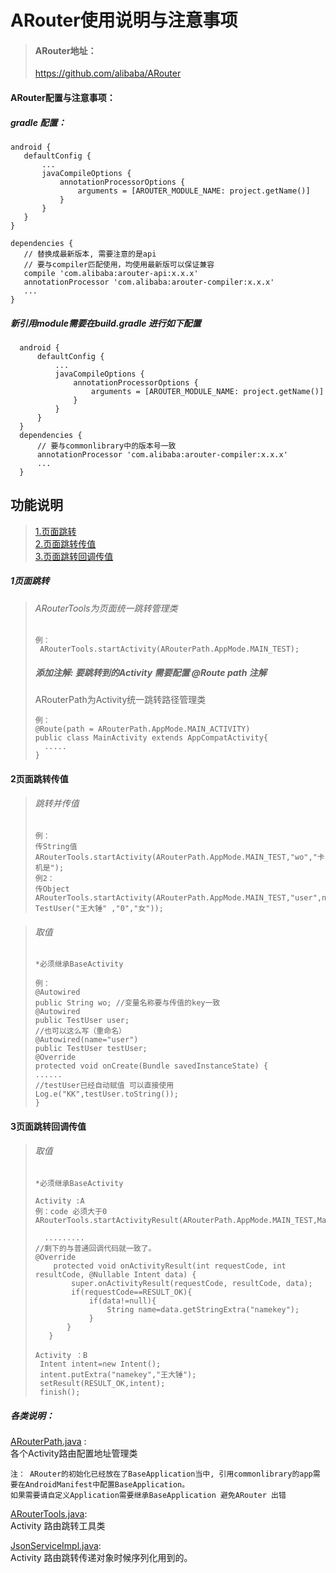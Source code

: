 # ARouter使用说明与注意事项

> #### ARouter地址：
>  https://github.com/alibaba/ARouter

#### ARouter配置与注意事项：
##### gradle 配置：
  ```
 android {
     defaultConfig {
         ...
         javaCompileOptions {
             annotationProcessorOptions {
                 arguments = [AROUTER_MODULE_NAME: project.getName()]
             }
         }
     }
 }
 
 dependencies {
     // 替换成最新版本, 需要注意的是api
     // 要与compiler匹配使用，均使用最新版可以保证兼容
     compile 'com.alibaba:arouter-api:x.x.x'
     annotationProcessor 'com.alibaba:arouter-compiler:x.x.x'
     ...
 } 
  ```
##### 新引用module需要在build.gradle 进行如下配置
  ```   
    android {
        defaultConfig {
            ...
            javaCompileOptions {
                annotationProcessorOptions {
                    arguments = [AROUTER_MODULE_NAME: project.getName()]
                }
            }
        }
    }    
    dependencies {      
        // 要与commonlibrary中的版本号一致  
        annotationProcessor 'com.alibaba:arouter-compiler:x.x.x'
        ...
    } 
  ```
## 功能说明
  
  > [1.页面跳转](#1页面跳转) <br>
  > [2.页面跳转传值](#2页面跳转传值)<br>
  > [3.页面跳转回调传值](#3页面跳转回调传值)<br>
  
##### 1页面跳转  <br>
 >###### ARouterTools为页面统一跳转管理类
 >``` 
 >例：
 >  ARouterTools.startActivity(ARouterPath.AppMode.MAIN_TEST);
 > ```
 > ##### 添加注解: 要跳转到的Activity 需要配置 @Route  path 注解 <br>
 >  ARouterPath为Activity统一跳转路径管理类
 >  ```   
 > 例：
 > @Route(path = ARouterPath.AppMode.MAIN_ACTIVITY)
 > public class MainActivity extends AppCompatActivity{
 >    .....
 >  }
 > ```

#### 2页面跳转传值 <br>
> ###### 跳转并传值 
 >  ```   
 > 例：
 > 传String值
 >ARouterTools.startActivity(ARouterPath.AppMode.MAIN_TEST,"wo","卡机是");
 > 例2： 
 >传Object
 > ARouterTools.startActivity(ARouterPath.AppMode.MAIN_TEST,"user",new TestUser("王大锤" ,"0","女"));
 > ```
  
> ###### 取值  
> `*必须继承BaseActivity`
 >  ```   
 > 例：
 > @Autowired
 > public String wo; //变量名称要与传值的key一致
 > @Autowired
> public TestUser user;
>  //也可以这么写（重命名）
> @Autowired(name="user")
 > public TestUser testUser;
 > @Override
 > protected void onCreate(Bundle savedInstanceState) {
 >  ......
 >  //testUser已经自动赋值 可以直接使用
 >  Log.e("KK",testUser.toString());
 >  }
 > ``` 
#### 3页面跳转回调传值 <br>
 > ###### 取值  
 > `*必须继承BaseActivity`
  >  ```    
  >  Activity :A
  > 例：code 必须大于0
  >  ARouterTools.startActivityResult(ARouterPath.AppMode.MAIN_TEST,MainActivity.this,1);
  >  
  >    ......... 
  >  //剩下的与普通回调代码就一致了。
  >  @Override
  >      protected void onActivityResult(int requestCode, int resultCode, @Nullable Intent data) {
  >          super.onActivityResult(requestCode, resultCode, data);
  >          if(requestCode==RESULT_OK){
  >              if(data!=null){
  >                  String name=data.getStringExtra("namekey");
  >              }
  >         }
  >     }
  > ``` 
 >  ``` 
 >  Activity ：B
 >   Intent intent=new Intent();
 >   intent.putExtra("namekey","王大锤");
 >   setResult(RESULT_OK,intent);
 >   finish();
 >  ``` 
   
##### 各类说明：<br>
 [ARouterPath.java]( src\/main\/java\/com\/baseeasy\/commonlibrary\/arouter\/ARouterPath.java) :<br> 各个Activity路由配置地址管理类
  
 `注： ARouter的初始化已经放在了BaseApplication当中, 引用commonlibrary的app需要在AndroidManifest中配置BaseApplication。` <br>
 `如果需要请自定义Application需要继承BaseApplication 避免ARouter 出错 `
 
 [ARouterTools.java](src\/main\/java\/com\/baseeasy\/commonlibrary\/arouter\/ARouterTools.java): <br> Activity 路由跳转工具类
 
 [JsonServiceImpl.java](src\/main\/java\/com\/baseeasy\/commonlibrary\/arouter\/JsonServiceImpl.java): <br> Activity 路由跳转传递对象时候序列化用到的。

 
 